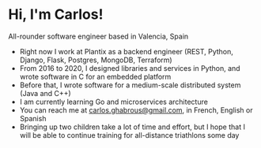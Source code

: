 # Hi, I'm Carlos!
All-rounder software engineer based in Valencia, Spain

* Right now I work at Plantix as a backend engineer (REST, Python, Django, Flask, Postgres, MongoDB, Terraform)
* From 2016 to 2020, I designed libraries and services in Python, and wrote software in C for an embedded platform
* Before that, I wrote software for a medium-scale distributed system (Java and C++)
* I am currently learning Go and microservices architecture
* You can reach me at carlos.ghabrous@gmail.com, in French, English or Spanish
* Bringing up two children take a lot of time and effort, but I hope that I will be able to continue training for all-distance triathlons some day
